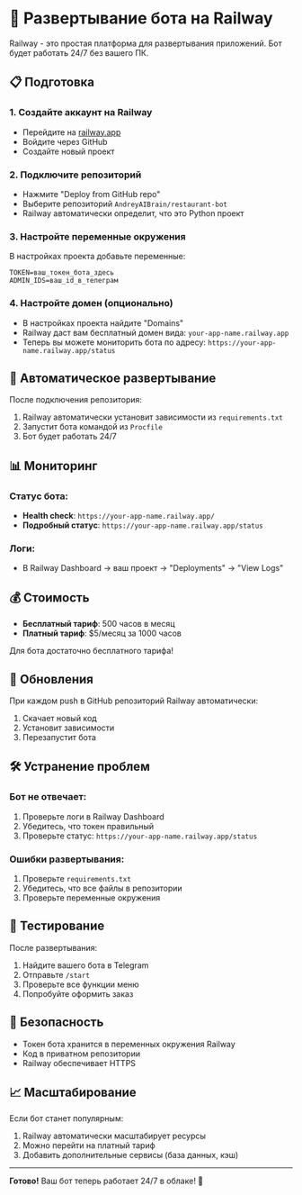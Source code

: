 # 🚀 Развертывание бота на Railway

Railway - это простая платформа для развертывания приложений. Бот будет работать 24/7 без вашего ПК.

## 📋 Подготовка

### 1. Создайте аккаунт на Railway
- Перейдите на [railway.app](https://railway.app)
- Войдите через GitHub
- Создайте новый проект

### 2. Подключите репозиторий
- Нажмите "Deploy from GitHub repo"
- Выберите репозиторий `AndreyAIBrain/restaurant-bot`
- Railway автоматически определит, что это Python проект

### 3. Настройте переменные окружения
В настройках проекта добавьте переменные:

```
TOKEN=ваш_токен_бота_здесь
ADMIN_IDS=ваш_id_в_телеграм
```

### 4. Настройте домен (опционально)
- В настройках проекта найдите "Domains"
- Railway даст вам бесплатный домен вида: `your-app-name.railway.app`
- Теперь вы можете мониторить бота по адресу: `https://your-app-name.railway.app/status`

## 🔧 Автоматическое развертывание

После подключения репозитория:
1. Railway автоматически установит зависимости из `requirements.txt`
2. Запустит бота командой из `Procfile`
3. Бот будет работать 24/7

## 📊 Мониторинг

### Статус бота:
- **Health check**: `https://your-app-name.railway.app/`
- **Подробный статус**: `https://your-app-name.railway.app/status`

### Логи:
- В Railway Dashboard → ваш проект → "Deployments" → "View Logs"

## 💰 Стоимость

- **Бесплатный тариф**: 500 часов в месяц
- **Платный тариф**: $5/месяц за 1000 часов

Для бота достаточно бесплатного тарифа!

## 🔄 Обновления

При каждом push в GitHub репозиторий Railway автоматически:
1. Скачает новый код
2. Установит зависимости
3. Перезапустит бота

## 🛠️ Устранение проблем

### Бот не отвечает:
1. Проверьте логи в Railway Dashboard
2. Убедитесь, что токен правильный
3. Проверьте статус: `https://your-app-name.railway.app/status`

### Ошибки развертывания:
1. Проверьте `requirements.txt`
2. Убедитесь, что все файлы в репозитории
3. Проверьте переменные окружения

## 📱 Тестирование

После развертывания:
1. Найдите вашего бота в Telegram
2. Отправьте `/start`
3. Проверьте все функции меню
4. Попробуйте оформить заказ

## 🔐 Безопасность

- Токен бота хранится в переменных окружения Railway
- Код в приватном репозитории
- Railway обеспечивает HTTPS

## 📈 Масштабирование

Если бот станет популярным:
1. Railway автоматически масштабирует ресурсы
2. Можно перейти на платный тариф
3. Добавить дополнительные сервисы (база данных, кэш)

---

**Готово!** Ваш бот теперь работает 24/7 в облаке! 🎉 